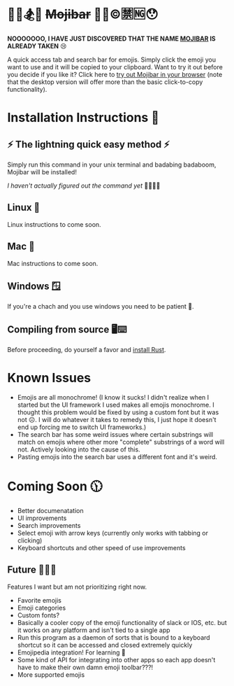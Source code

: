 # 🙂👭🏂🐳 ~~Mojibar~~ 🐆🦎©🈲🆖😯

**NOOOOOOO, I HAVE JUST DISCOVERED THAT THE NAME [MOJIBAR](https://github.com/muan/mojibar) IS ALREADY TAKEN** 😢

A quick access tab and search bar for emojis. Simply click the emoji you want to use and it will be copied to your clipboard. Want to try it out before you decide if you like it? Click here to [try out Mojibar in your browser](https://lukedschenk.github.io/mojibar/) (note that the desktop version will offer more than the basic click-to-copy functionality).

# Installation Instructions 📄

## ⚡ The lightning quick easy method ⚡

Simply run this command in your unix terminal and badabing badaboom, Mojibar will be installed!

*I haven't actually figured out the command yet* 🚌🆙🚌🆙

## Linux 🐧

Linux instructions to come soon.

## Mac 🍎

Mac instructions to come soon.

## Windows 🪟

If you're a chach and you use windows you need to be patient 🥴.

## Compiling from source 🖥⌨

Before proceeding, do yourself a favor and [install Rust](https://www.rust-lang.org/tools/install).

# Known Issues

* Emojis are all monochrome! (I know it sucks! I didn't realize when I started but the UI framework I used makes all emojis monochrome. I thought this problem would be fixed by using a custom font but it was not ☹. I will do whatever it takes to remedy this, I just hope it doesn't end up forcing me to switch UI frameworks.)
* The search bar has some weird issues where certain substrings will match on emojis where other more "complete" substrings of a word will not. Actively looking into the cause of this.
* Pasting emojis into the search bar uses a different font and it's weird.

# Coming Soon 🕦

* Better documenatation
* UI improvements
* Search improvements
* Select emoji with arrow keys (currently only works with tabbing or clicking)
* Keyboard shortcuts and other speed of use improvements

## Future 📡🚀🤖

Features I want but am not prioritizing right now.

* Favorite emojis
* Emoji categories
* Custom fonts?
* Basically a cooler copy of the emoji functionality of slack or IOS, etc. but it works on any platform and isn't tied to a single app
* Run this program as a daemon of sorts that is bound to a keyboard shortcut so it can be accessed and closed extremely quickly
* Emojipedia integration! For learning 📒
* Some kind of API for integrating into other apps so each app doesn't have to make their own damn emoji toolbar???!
* More supported emojis
